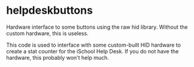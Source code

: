 # helpdeskbuttons
Hardware interface to some buttons using the raw hid library.  Without the custom hardware, this is useless.

This code is used to interface with some custom-built HID hardware to create a stat counter for the iSchool Help Desk.  If you do not have the hardware, this probably won't help much.
